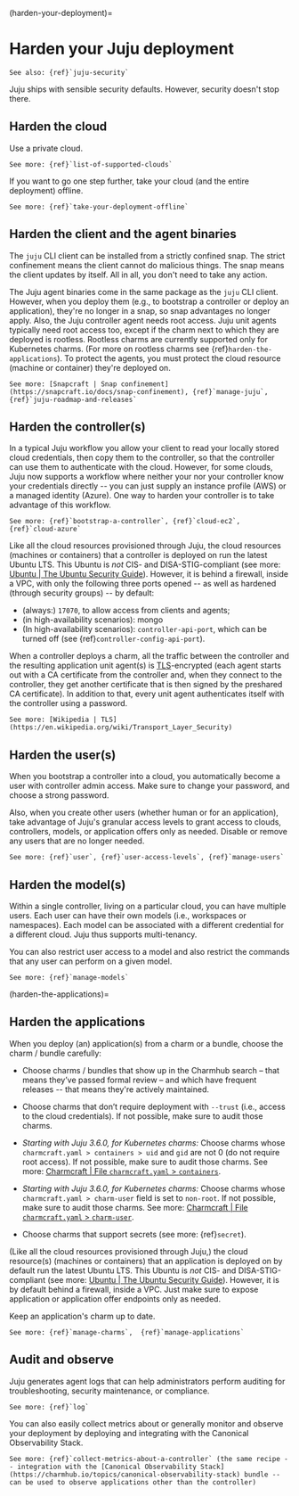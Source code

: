 (harden-your-deployment)=
# Harden your Juju deployment

```{ibnote}
See also: {ref}`juju-security`
```

Juju ships with sensible security defaults. However, security doesn't stop there.

## Harden the cloud

Use a private cloud.

```{ibnote}
See more: {ref}`list-of-supported-clouds`
```

If you want to go one step further, take your cloud (and the entire deployment) offline.

```{ibnote}
See more: {ref}`take-your-deployment-offline`
```

## Harden the client and the agent binaries

The `juju` CLI client can be installed from a strictly confined snap. The strict confinement means the client cannot do malicious things. The snap means the client updates by itself. All in all, you don't need to take any action.

The Juju agent binaries come in the same package as the `juju` CLI client. However, when you deploy them (e.g., to bootstrap a controller or deploy an application), they're no longer in a snap, so snap advantages no longer apply. Also, the Juju controller agent needs root access. Juju unit agents typically need root access too, except if the charm next to which they are deployed is rootless. Rootless charms are currently supported only for Kubernetes charms. (For more on rootless charms see {ref}`harden-the-applications`). To protect the agents, you must protect the cloud resource (machine or container) they're deployed on.

```{ibnote}
See more: [Snapcraft | Snap confinement](https://snapcraft.io/docs/snap-confinement), {ref}`manage-juju`, {ref}`juju-roadmap-and-releases`
```

## Harden the controller(s)

In a typical Juju workflow you allow your client to read your locally stored cloud credentials, then copy them to the controller, so that the controller can use them to authenticate with the cloud. However, for some clouds, Juju now supports a workflow where  neither your nor your controller know your credentials directly -- you can just supply an instance profile (AWS) or a managed identity (Azure). One way to harden your controller is to take advantage of this workflow.

```{ibnote}
See more: {ref}`bootstrap-a-controller`, {ref}`cloud-ec2`, {ref}`cloud-azure`
```

Like all the cloud resources provisioned through Juju, the cloud resources (machines or containers) that a controller is deployed on run the latest Ubuntu LTS.  This Ubuntu is *not* CIS- and DISA-STIG-compliant (see more: [Ubuntu | The Ubuntu Security Guide](https://ubuntu.com/security/certifications/docs/usg)). However, it is behind a firewall, inside a VPC, with only the following three ports opened -- as well as hardened (through security groups) -- by default:

- (always:) `17070`, to allow access from clients and agents;
- (in high-availability scenarios): mongo
- (In high-availability scenarios): `controller-api-port`, which can be turned off (see {ref}`controller-config-api-port`).

When a controller deploys a charm, all the traffic between the controller and the resulting application unit agent(s) is [TLS](https://en.wikipedia.org/wiki/Transport_Layer_Security)-encrypted (each agent starts out with a CA certificate from the controller and, when they connect to the controller, they get another certificate that is then signed by the preshared CA certificate). In addition to that, every unit agent authenticates itself with the controller using a password.

```{ibnote}
See more: [Wikipedia | TLS](https://en.wikipedia.org/wiki/Transport_Layer_Security)
```



<!--
```{caution}

On a MAAS cloud there is no MAAS-based firewall. In that case it is better to have your controller

```
-->

## Harden the user(s)

When you bootstrap a controller into a cloud, you automatically become a user with controller admin access. Make sure to change your password, and choose a strong password.

Also, when you create other users (whether human or for an application), take advantage of Juju's granular access levels to grant access to clouds, controllers, models, or application offers only as needed. Disable or remove any users that are no longer needed.

```{ibnote}
See more: {ref}`user`, {ref}`user-access-levels`, {ref}`manage-users`
```

## Harden the model(s)

Within a single controller, living on a particular cloud, you can have multiple users. Each user can have their own models (i.e., workspaces or namespaces). Each model can be associated with a different credential for a different cloud. Juju thus supports multi-tenancy.

You can also restrict user access to a model and also restrict the commands that any user can perform on a given model.

```{ibnote}
See more: {ref}`manage-models`
```

(harden-the-applications)=
## Harden the applications

When you deploy (an) application(s) from a charm or a bundle, choose the charm / bundle carefully:

- Choose charms / bundles that show up in the Charmhub search – that means they’ve passed formal review – and which have frequent releases -- that means they're actively maintained.

- Choose charms that don’t require deployment with `--trust` (i.e., access to the cloud credentials). If not possible, make sure to audit those charms.

- *Starting with Juju 3.6.0, for Kubernetes charms:* Choose charms whose `charmcraft.yaml > containers > uid` and `gid` are not 0 (do not require root access). If not possible, make sure to audit those charms. See more: [Charmcraft | File `charmcraft.yaml` > `containers`](https://documentation.ubuntu.com/charmcraft/stable/reference/files/charmcraft-yaml-file/#containers).

- *Starting with Juju 3.6.0, for Kubernetes charms:* Choose charms whose `charmcraft.yaml > charm-user` field is set to `non-root`. If not possible, make sure to audit those charms. See more: [Charmcraft | File `charmcraft.yaml` > `charm-user`](https://documentation.ubuntu.com/charmcraft/stable/reference/files/charmcraft-yaml-file/#charm-user).

- Choose charms that support secrets (see more:  {ref}`secret`).

(Like all the cloud resources provisioned through Juju,) the cloud resource(s) (machines or containers) that an application is deployed on by default run the latest Ubuntu LTS.  This Ubuntu is *not* CIS- and DISA-STIG-compliant (see more: [Ubuntu | The Ubuntu Security Guide](https://ubuntu.com/security/certifications/docs/usg)). However, it is by default behind a firewall, inside a VPC. Just make sure to expose application or application offer endpoints only as needed.

Keep an application's charm up to date.

```{ibnote}
See more: {ref}`manage-charms`,  {ref}`manage-applications`
```

## Audit and observe

Juju generates agent logs that can help administrators perform auditing for troubleshooting, security maintenance, or compliance.

```{ibnote}
See more: {ref}`log`
```

You can also easily collect metrics about or generally monitor and observe your deployment by deploying and integrating with the Canonical Observability Stack.

```{ibnote}
See more: {ref}`collect-metrics-about-a-controller` (the same recipe -- integration with the [Canonical Observability Stack](https://charmhub.io/topics/canonical-observability-stack) bundle -- can be used to observe applications other than the controller)
```